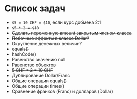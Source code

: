 # Список задач
- `$5 = 10 CHF = $10`, если курс добмена 2:1
- ~~`$5 * 2 = $10`~~
- ~~Сделать переменную amount закрытым членом класса~~
- ~~Побочные эффекты в классе Dollar?~~
- Округление денежных величин?
- ~~equals()~~
- hashCode()
- Равенство значению null
- Равенство объектов
- ~~5 CHF * 2 = 10 CHF~~
- Дублирование Dollar/Franc
- ~~Общие операции equals()~~
- Общие операции times()
- Сравнение франков (Franc) и долларов (Dollar)